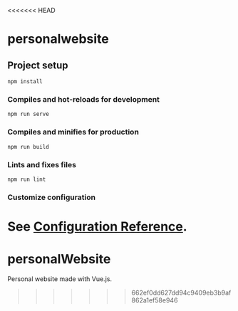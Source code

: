 <<<<<<< HEAD
# personalwebsite

## Project setup
```
npm install
```

### Compiles and hot-reloads for development
```
npm run serve
```

### Compiles and minifies for production
```
npm run build
```

### Lints and fixes files
```
npm run lint
```

### Customize configuration
See [Configuration Reference](https://cli.vuejs.org/config/).
=======
# personalWebsite
Personal website made with Vue.js. 
>>>>>>> 662ef0dd627dd94c9409eb3b9af862a1ef58e946
